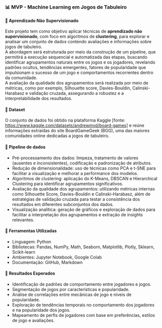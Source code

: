 ### 📊 MVP - Machine Learning em Jogos de Tabuleiro  

#### 🎲 Aprendizado Não Supervisionado
Este projeto tem como objetivo aplicar técnicas de **aprendizado não supervisionado**, com foco em algoritmos de **clustering**, para explorar e analisar um conjunto de dados contendo avaliações e informações sobre jogos de tabuleiro.  
A abordagem será estruturada por meio da construção de um pipeline, que permitirá a execução sequencial e automatizada das etapas, buscando identificar agrupamentos naturais entre os jogos e os jogadores, revelando padrões ocultos, tendências emergentes, fatores de popularidade que impulsionam o sucesso de um jogo e comportamentos recorrentes dentro da comunidade.  
A avaliação da qualidade dos agrupamentos será realizada por meio de métricas, como por exemplo, Silhouette score, Davies-Bouldin, Calinski-Harabasz e validação cruzada, assegurando a robustez e a interpretabilidade dos resultados.  

#### 🧩 Dataset
O conjunto de dados foi obtido na plataforma Kaggle [fonte: https://www.kaggle.com/datasets/andrewmvd/board-games] e reúne informações extraídas do site BoardGameGeek (BGG), uma das maiores comunidades online dedicadas a jogos de tabuleiro.

#### 📌 Pipeline de dados
- Pré-processamento dos dados: limpeza, tratamento de valores (ausentes e inconsistentes), codificação e padronização de atributos.
- Redução de dimensionalidade: uso de técnicas como PCA e t-SNE para facilitar a visualização e melhorar a performance dos modelos.    
- Algoritmos de clustering: aplicação do K-Means, DBSCAN e Hierarchical Clustering para identificar agrupamentos significativos.  
- Avaliação da qualidade dos agrupamentos: utilizando métricas internas como Silhouette Score, Davies-Bouldin e Calinski-Harabasz, além de estratégias de validação cruzada para testar a consistência dos resultados em diferentes subconjuntos dos dados.  
- Visualização analítica: geração de gráficos e exploração de dados para facilitar a interpretação dos agrupamentos e extração de insights relevantes.

#### 💼 Ferramentas Utilizadas  
- Linguagem: Python  
- Bibliotecas: Pandas, NumPy, Math, Seaborn, Matplotlib, Plotly, Sklearn, Scikit-learn  
- Ambientes: Jupyter Notebook, Google Colab  
- Documentação: GitHub, Markdown  

#### 🚀 Resultados Esperados  
- Identificação de padrões de comportamento entre jogadores e jogos.  
- Segmentação de jogos por características e popularidade.  
- Análise de correlações entre mecânicas de jogo e níveis de popularidade.
- Exploração de tendências temporais no comportamento dos jogadores e na popularidade dos jogos.
- Mapeamento de perfis de jogadores com base em preferências, estilos de jogo e avaliações.  
